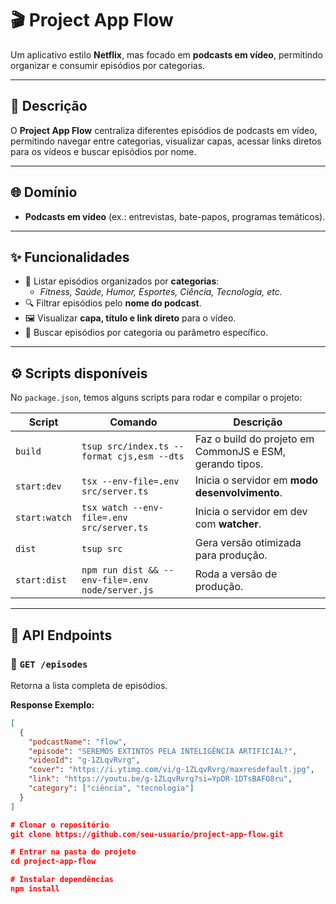 # 🎬 Project App Flow

Um aplicativo estilo **Netflix**, mas focado em **podcasts em vídeo**, permitindo organizar e consumir episódios por categorias.

---

## 📌 Descrição
O **Project App Flow** centraliza diferentes episódios de podcasts em vídeo, permitindo navegar entre categorias, visualizar capas, acessar links diretos para os vídeos e buscar episódios por nome.

---

## 🌐 Domínio
- **Podcasts em vídeo** (ex.: entrevistas, bate-papos, programas temáticos).

---

## ✨ Funcionalidades
- 📂 Listar episódios organizados por **categorias**:
  - *Fitness, Saúde, Humor, Esportes, Ciência, Tecnologia, etc.*
- 🔍 Filtrar episódios pelo **nome do podcast**.
- 🖼️ Visualizar **capa, título e link direto** para o vídeo.
- 🎯 Buscar episódios por categoria ou parâmetro específico.

---

## ⚙️ Scripts disponíveis

No `package.json`, temos alguns scripts para rodar e compilar o projeto:

| Script         | Comando | Descrição |
|----------------|---------|-----------|
| `build`        | `tsup src/index.ts --format cjs,esm --dts` | Faz o build do projeto em CommonJS e ESM, gerando tipos. |
| `start:dev`    | `tsx --env-file=.env src/server.ts` | Inicia o servidor em **modo desenvolvimento**. |
| `start:watch`  | `tsx watch --env-file=.env src/server.ts` | Inicia o servidor em dev com **watcher**. |
| `dist`         | `tsup src` | Gera versão otimizada para produção. |
| `start:dist`   | `npm run dist && --env-file=.env node/server.js` | Roda a versão de produção. |

---

## 🚀 API Endpoints

### 🔹 `GET /episodes`
Retorna a lista completa de episódios.

**Response Exemplo:**
```json
[
  {
    "podcastName": "flow",
    "episode": "SEREMOS EXTINTOS PELA INTELIGÊNCIA ARTIFICIAL?",
    "videoId": "g-1ZLqvRvrg",
    "cover": "https://i.ytimg.com/vi/g-1ZLqvRvrg/maxresdefault.jpg",
    "link": "https://youtu.be/g-1ZLqvRvrg?si=YpDR-1DTsBAFO8ru",
    "category": ["ciência", "tecnologia"]
  }
]

# Clonar o repositório
git clone https://github.com/seu-usuario/project-app-flow.git

# Entrar na pasta do projeto
cd project-app-flow

# Instalar dependências
npm install
